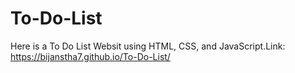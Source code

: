 # To-Do-List
Here is a To Do List Websit using HTML, CSS, and JavaScript.Link: https://bijanstha7.github.io/To-Do-List/
